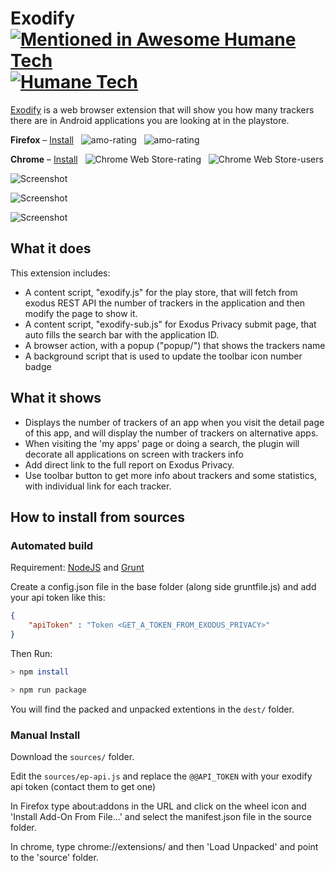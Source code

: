 # Exodify [![Mentioned in Awesome Humane Tech](https://awesome.re/mentioned-badge.svg)](https://github.com/engagingspaces/awesome-humane-tech) [![Humane Tech](https://raw.githubusercontent.com/engagingspaces/awesome-humane-tech/master/humane-tech-badge.svg?sanitize=true)](https://humanetech.com)

[Exodify](https://exodify.org) is a web browser extension that will show you how many trackers there are in Android applications you are looking at in the playstore.

**Firefox** &ndash; [Install](https://addons.mozilla.org/firefox/addon/exodify/) &nbsp; ![amo-rating](https://img.shields.io/amo/rating/exodify.svg?style=flat-square) &nbsp; ![amo-rating](https://img.shields.io/amo/users/exodify.svg?style=flat-square) 


**Chrome** &ndash; [Install](https://chrome.google.com/webstore/detail/exodify/imfbjeceaelpdlhbeembaocakecajhlm) &nbsp; ![Chrome Web Store-rating](https://img.shields.io/chrome-web-store/rating/imfbjeceaelpdlhbeembaocakecajhlm.svg?style=flat-square) &nbsp; ![Chrome Web Store-users](https://img.shields.io/chrome-web-store/d/imfbjeceaelpdlhbeembaocakecajhlm.svg?style=flat-square&label=users)


![Screenshot](/doc/img-trackers-full.jpg)

![Screenshot](/doc/img-banks.jpg)

![Screenshot](/doc/img-no-trackers.jpg)


## What it does

This extension includes:

* A content script, "exodify.js" for the play store, that will fetch from exodus REST API the number of trackers in the application and then modify the page to show it.
* A content script, "exodify-sub.js" for Exodus Privacy submit page, that auto fills the search bar with the application ID.
* A browser action, with a popup ("popup/") that shows the trackers name 
* A background script that is used to update the toolbar icon number badge

## What it shows

* Displays the number of trackers of an app when you visit the detail page of this app, and will display the number of trackers on alternative apps.
* When visiting the 'my apps' page or doing a search, the plugin will decorate all applications on screen with trackers info
* Add direct link to the full report on Exodus Privacy.
* Use toolbar button to get more info about trackers and some statistics, with individual link for each tracker.


## How to install from sources

### Automated build

Requirement: [NodeJS](https://nodejs.org) and [Grunt](https://gruntjs.com/getting-started)

Create a config.json file in the base folder (along side gruntfile.js) and add your api token like this:

```json
{
	"apiToken" : "Token <GET_A_TOKEN_FROM_EXODUS_PRIVACY>"
}
```

Then Run:

```bash
> npm install

> npm run package
```
You will find the packed and unpacked extentions in the `dest/` folder.


### Manual Install

Download the `sources/` folder.

Edit the `sources/ep-api.js` and replace the `@@API_TOKEN` with your exodify api token (contact them to get one)

In Firefox type about:addons in the URL and click on the wheel icon and 'Install Add-On From File...' and select the manifest.json file in the source folder.

In chrome, type chrome://extensions/ and then 'Load Unpacked' and point to the 'source' folder.
